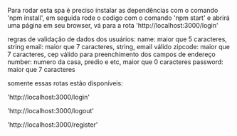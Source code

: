 Para rodar esta spa é preciso instalar as dependências com o comando 'npm install', em seguida rode o codigo
com o comando 'npm start' e abrirá uma página em seu browser, vá para a rota 'http://localhost:3000/login'

regras de validação de dados dos usuários: 
name: maior que 5 caracteres, string
email: maior que 7 caracteres, string, email válido
zipcode:  maior que 7 caracteres, cep válido para preenchimento dos campos de endereço
number: numero da casa, predio e etc, maior que 0 caracteres
password: maior que 7 caracteres


somente essas rotas estão disponíveis:

'http://localhost:3000/login'

'http://localhost:3000/logout'

'http://localhost:3000/register'